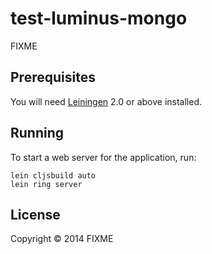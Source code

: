 # test-luminus-mongo

FIXME

## Prerequisites

You will need [Leiningen][1] 2.0 or above installed.

[1]: https://github.com/technomancy/leiningen

## Running

To start a web server for the application, run:

    lein cljsbuild auto
    lein ring server

## License

Copyright © 2014 FIXME

